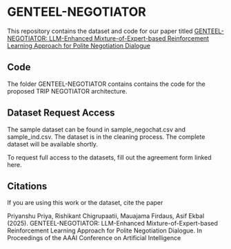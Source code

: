 # GENTEEL-NEGOTIATOR

This repository contains the dataset and code for our paper titled [GENTEEL-NEGOTIATOR: LLM-Enhanced Mixture-of-Expert-based Reinforcement Learning Approach for Polite Negotiation Dialogue]()

## Code
The folder GENTEEL-NEGOTIATOR contains contains the code for the proposed TRIP NEGOTIATOR architecture.

## Dataset Request Access

The sample dataset can be found in sample_negochat.csv and sample_ind.csv. The dataset is in the cleaning process. The complete dataset will be available shortly.

To request full access to the datasets, fill out the agreement form linked here.

## Citations

If you are using this work or the dataset, cite the paper

Priyanshu Priya, Rishikant Chigrupaatii, Mauajama Firdaus, Asif Ekbal (2025). GENTEEL-NEGOTIATOR: LLM-Enhanced Mixture-of-Expert-based Reinforcement Learning Approach for Polite Negotiation Dialogue. In Proceedings of the AAAI Conference on Artificial Intelligence
